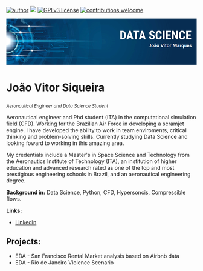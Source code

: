 [![author](https://img.shields.io/badge/author-JoaoVitorSiqueira-red.svg)](https://www.linkedin.com/in/joão-siqueira-485b411a7) [![](https://img.shields.io/badge/python-3.7+-blue.svg)](https://www.python.org/downloads/release/python-365/) [![GPLv3 license](https://img.shields.io/badge/License-GPLv3-blue.svg)](http://perso.crans.org/besson/LICENSE.html) [![contributions welcome](https://img.shields.io/badge/contributions-welcome-brightgreen.svg?style=flat)](https://github.com/JoaoSiqueiraDS/Joao_Siqueira_Portifolio)

<p align="center">
  <img src="banner.png" >
</p>

# João Vitor Siqueira
<sub>*Aeronautical Engineer and Data Science Student*</sub>


Aeronautical engineer and Phd student (ITA) in the computational simulation field (CFD). Working for the Brazilian Air Force in developing a scramjet engine. I have developed the ability to work in team enviroments, critical thinking and problem-solving skills. Currently studying Data Science and looking foward to working in this amazing area. 

My credentials include a Master's in Space Science and Technology from the Aeronautics Institute of Technology (ITA), an institution of higher education and advanced research rated as one of the top and most prestigious engineering schools in Brazil, and an aeronautical engineering degree. 

**Background in:** Data Science, Python, CFD, Hypersoncis, Compressible flows.

**Links:**
* [LinkedIn](https://www.linkedin.com/in/joão-siqueira-485b411a7)


## Projects:
* EDA - San Francisco Rental Market analysis based on Airbnb data
* EDA - Rio de Janeiro Violence Scenario
